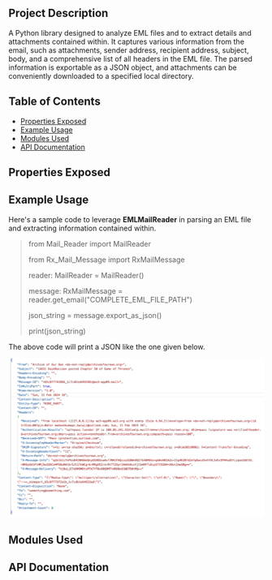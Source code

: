 ## Project Description

A Python library designed to analyze EML files and to extract details and attachments contained within. It captures various information from the email, such as attachments, sender address, recipient address, subject, body, and a comprehensive list of all headers in the EML file. The parsed information is exportable as a JSON object, and attachments can be conveniently downloaded to a specified local directory.

## Table of Contents

- [Properties Exposed](https://github.com/maheshkumaarbalaji/EMLMailReader#properties-exposed)
- [Example Usage](https://github.com/maheshkumaarbalaji/EMLMailReader#example-usage)
- [Modules Used](https://github.com/maheshkumaarbalaji/EMLMailReader#modules-used)
- [API Documentation](https://github.com/maheshkumaarbalaji/EMLMailReader#api-documentation)

## Properties Exposed



## Example Usage

Here's a sample code to leverage **EMLMailReader** in parsing an EML file and extracting information contained within.

> from Mail_Reader import MailReader
> 
> from Rx_Mail_Message import RxMailMessage
> 
> reader: MailReader = MailReader()
> 
> message: RxMailMessage = reader.get_email("COMPLETE_EML_FILE_PATH")
> 
> json_string = message.export_as_json()
>
> print(json_string)

The above code will print a JSON like the one given below.

![The JSON object returned as result.](/assets/README/json-object.jpeg)

## Modules Used



## API Documentation

